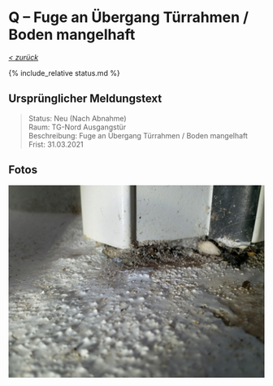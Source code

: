 # Q &ndash; Fuge an Übergang Türrahmen / Boden mangelhaft

_[&lt; zurück](../../index.md)_

{% include_relative status.md %}

## Ursprünglicher Meldungstext

> Status: Neu (Nach Abnahme)\
> Raum: TG-Nord Ausgangstür\
> Beschreibung: Fuge an Übergang Türrahmen / Boden mangelhaft\
> Frist: 31.03.2021

## Fotos

![](Meldung.jpg)